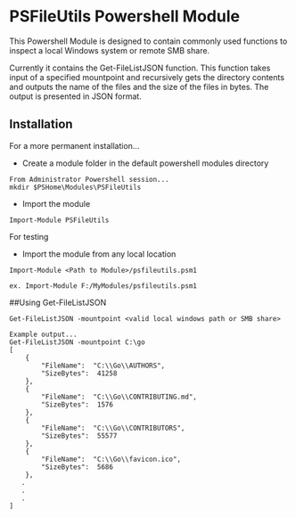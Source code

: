 # PSFileUtils Powershell Module

This Powershell Module is designed to contain commonly used functions to inspect a local Windows system or remote SMB share.

Currently it contains the Get-FileListJSON function. This function takes input of a specified mountpoint and recursively gets the directory contents and outputs the name of the files and the size of the files in bytes. The output is presented in JSON format.

## Installation

For a more permanent installation...
- Create a module folder in the default powershell modules directory
```
From Administrator Powershell session...
mkdir $PSHome\Modules\PSFileUtils
```

- Import the module

```
Import-Module PSFileUtils
```
For testing
- Import the module from any local location
```
Import-Module <Path to Module>/psfileutils.psm1

ex. Import-Module F:/MyModules/psfileutils.psm1
```

##Using Get-FileListJSON

```
Get-FileListJSON -mountpoint <valid local windows path or SMB share>

Example output...
Get-FileListJSON -mountpoint C:\go
[
    {
        "FileName":  "C:\\Go\\AUTHORS",
        "SizeBytes":  41258
    },
    {
        "FileName":  "C:\\Go\\CONTRIBUTING.md",
        "SizeBytes":  1576
    },
    {
        "FileName":  "C:\\Go\\CONTRIBUTORS",
        "SizeBytes":  55577
    },
    {
        "FileName":  "C:\\Go\\favicon.ico",
        "SizeBytes":  5686
    },
   .
   .
   .
]
```
